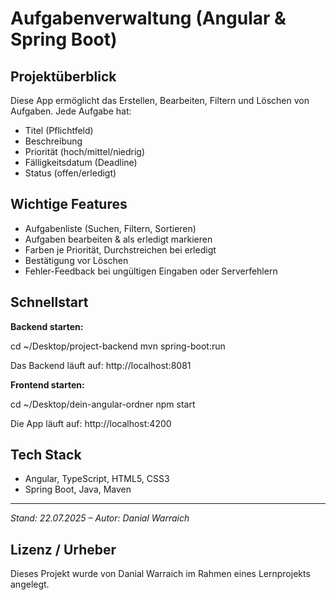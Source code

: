 

# Aufgabenverwaltung (Angular & Spring Boot)

## Projektüberblick
Diese App ermöglicht das Erstellen, Bearbeiten, Filtern und Löschen von Aufgaben. Jede Aufgabe hat:
- Titel (Pflichtfeld)
- Beschreibung
- Priorität (hoch/mittel/niedrig)
- Fälligkeitsdatum (Deadline)
- Status (offen/erledigt)

## Wichtige Features
- Aufgabenliste (Suchen, Filtern, Sortieren)
- Aufgaben bearbeiten & als erledigt markieren
- Farben je Priorität, Durchstreichen bei erledigt
- Bestätigung vor Löschen
- Fehler-Feedback bei ungültigen Eingaben oder Serverfehlern

## Schnellstart

**Backend starten:**  

cd ~/Desktop/project-backend
mvn spring-boot:run

Das Backend läuft auf: http://localhost:8081

**Frontend starten:**  



cd ~/Desktop/dein-angular-ordner
npm start


Die App läuft auf: http://localhost:4200

## Tech Stack
- Angular, TypeScript, HTML5, CSS3
- Spring Boot, Java, Maven

---

*Stand: 22.07.2025 – Autor: Danial Warraich*


## Lizenz / Urheber
Dieses Projekt wurde von Danial Warraich im Rahmen eines Lernprojekts angelegt.

